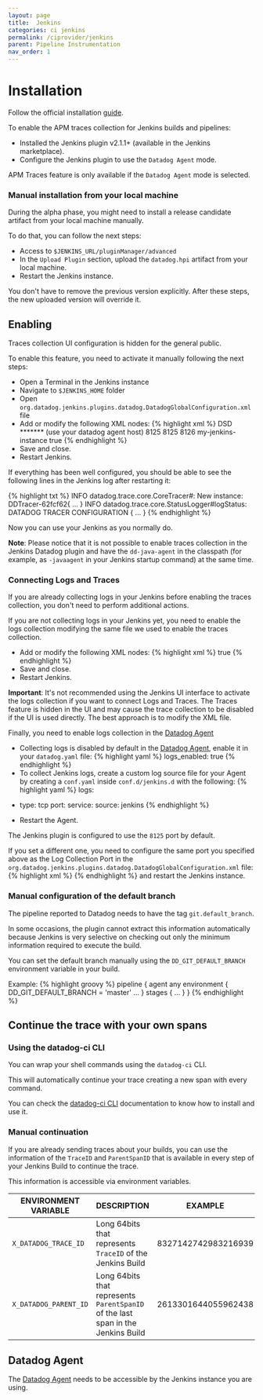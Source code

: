 ```yaml
---
layout: page
title:  Jenkins
categories: ci jenkins
permalink: /ciprovider/jenkins
parent: Pipeline Instrumentation
nav_order: 1
---
```


# Installation

Follow the official installation [guide](https://github.com/jenkinsci/datadog-plugin/blob/master/README.md).

To enable the APM traces collection for Jenkins builds and pipelines:

* Installed the Jenkins plugin v2.1.1+ (available in the Jenkins marketplace).
* Configure the Jenkins plugin to use the `Datadog Agent` mode.

APM Traces feature is only available if the `Datadog Agent` mode is selected.

### Manual installation from your local machine
During the alpha phase, you might need to install a release candidate artifact from your local machine manually. 

To do that, you can follow the next steps:
* Access to `$JENKINS_URL/pluginManager/advanced`
* In the `Upload Plugin` section, upload the `datadog.hpi` artifact from your local machine.
* Restart the Jenkins instance.

You don't have to remove the previous version explicitly. After these steps, the new uploaded version will override it.

## Enabling

Traces collection UI configuration is hidden for the general public.

To enable this feature, you need to activate it manually following the next steps:

*  Open a Terminal in the Jenkins instance
*  Navigate to `$JENKINS_HOME` folder
*  Open `org.datadog.jenkins.plugins.datadog.DatadogGlobalConfiguration.xml` file
*  Add or modify the following XML nodes:
{% highlight xml %}
  <reportWith>DSD</reportWith>
  <targetApiKey>*******</targetApiKey>
  <targetHost>(use your datadog agent host)</targetHost>
  <targetPort>8125</targetPort>
  <targetLogCollectionPort>8125</targetLogCollectionPort>
  <targetTraceCollectionPort>8126</targetTraceCollectionPort>
  <traceServiceName>my-jenkins-instance</traceServiceName>
  <collectBuildTraces>true</collectBuildTraces>
{% endhighlight %}
*  Save and close.
*  Restart Jenkins.

If everything has been well configured, you should be able to see the following lines in the Jenkins log after restarting it:

{% highlight txt %}
INFO    datadog.trace.core.CoreTracer#<init>: New instance: DDTracer-62fcf62{ ... }
INFO    datadog.trace.core.StatusLogger#logStatus: DATADOG TRACER CONFIGURATION { ... }
{% endhighlight %}

Now you can use your Jenkins as you normally do.

**Note**: Please notice that it is not possible to enable traces collection in the Jenkins Datadog plugin and have the `dd-java-agent` in the classpath (for example, as `-javaagent` in your Jenkins startup command) at the same time.

### Connecting Logs and Traces

If you are already collecting logs in your Jenkins before enabling the traces collection, you don't need to perform additional actions.

If you are not collecting logs in your Jenkins yet, you need to enable the logs collection modifying the same file we used to enable the traces collection.

*  Add or modify the following XML nodes:
{% highlight xml %}
  <collectBuildLogs>true</collectBuildLogs>
{% endhighlight %}
*  Save and close.
*  Restart Jenkins.

**Important**: It's not recommended using the Jenkins UI interface to activate the logs collection if you want to connect Logs and Traces. The Traces feature is hidden in the UI and may cause the trace collection to be disabled if the UI is used directly. The best approach is to modify the XML file.

Finally, you need to enable logs collection in the [Datadog Agent](https://docs.datadoghq.com/agent/)

* Collecting logs is disabled by default in the [Datadog Agent](https://docs.datadoghq.com/agent/), enable it in your `datadog.yaml` file:
{% highlight yaml %}
logs_enabled: true
{% endhighlight %}
*  To collect Jenkins logs, create a custom log source file for your Agent by creating a `conf.yaml` inside `conf.d/jenkins.d` with the following:
{% highlight yaml %}
logs:
  - type: tcp 
    port: <PORT> 
    service: <SERVICE>
    source: jenkins
{% endhighlight %}
*  Restart the Agent.

The Jenkins plugin is configured to use the `8125` port by default. 

If you set a different one, you need to configure the same port you specified above as the Log Collection Port in the `org.datadog.jenkins.plugins.datadog.DatadogGlobalConfiguration.xml` file:
{% highlight xml %}
  <targetPort><PORT></targetPort>
  <targetLogCollectionPort><PORT></targetLogCollectionPort>
{% endhighlight %}
and restart the Jenkins instance.

### Manual configuration of the default branch

The pipeline reported to Datadog needs to have the tag `git.default_branch`. 

In some occasions, the plugin cannot extract this information automatically because Jenkins is very selective on checking out only the minimum information required to execute the build.

You can set the default branch manually using the `DD_GIT_DEFAULT_BRANCH` environment variable in your build. 

Example:
{% highlight groovy %}
pipeline {
    agent any
    environment {
        DD_GIT_DEFAULT_BRANCH = 'master'
        ...
    }
    stages {
        ...
    }
}
{% endhighlight %}

## Continue the trace with your own spans

### Using the datadog-ci CLI

You can wrap your shell commands using the `datadog-ci` CLI. 

This will automatically continue your trace creating a new span with every command.

You can check the [datadog-ci CLI](/custom-instrumentation/datadog-ci) documentation to know how to install and use it.

### Manual continuation

If you are already sending traces about your builds, you can use the information of the `TraceID` and `ParentSpanID` that is available in every step of your Jenkins Build to continue the trace.

This information is accessible via environment variables.

| ENVIRONMENT VARIABLE  | DESCRIPTION                                                                      | EXAMPLE             |
|-----------------------|----------------------------------------------------------------------------------|---------------------|
| `X_DATADOG_TRACE_ID`  | Long 64bits that represents `TraceID` of the Jenkins Build                       | 8327142742983216939 |
| `X_DATADOG_PARENT_ID` | Long 64bits that represents `ParentSpanID` of the last span in the Jenkins Build | 2613301644055962438 |
 

## Datadog Agent

The [Datadog Agent](https://docs.datadoghq.com/agent/) needs to be accessible by the Jenkins instance you are using.
